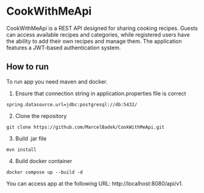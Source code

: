 # CookWithMeApi
CookWithMeApi is a REST API designed for sharing cooking recipes. Guests can access available recipes and categories, while registered users have the ability to add their own recipes and manage them. The application features a JWT-based authentication system.
## How to run
To run app you need maven and docker.
1. Ensure that connection string in application.properties file is correct
```
spring.datasource.url=jdbc:postgresql://db:5432/
```
2. Clone the repository
```
git clone https://github.com/MarcelBadek/CookWithMeApi.git
```
3. Build .jar file
```
mvn install
```
4. Build docker container
```
docker compose up --build -d
```
You can access app at the following URL: http://localhost:8080/api/v1.
